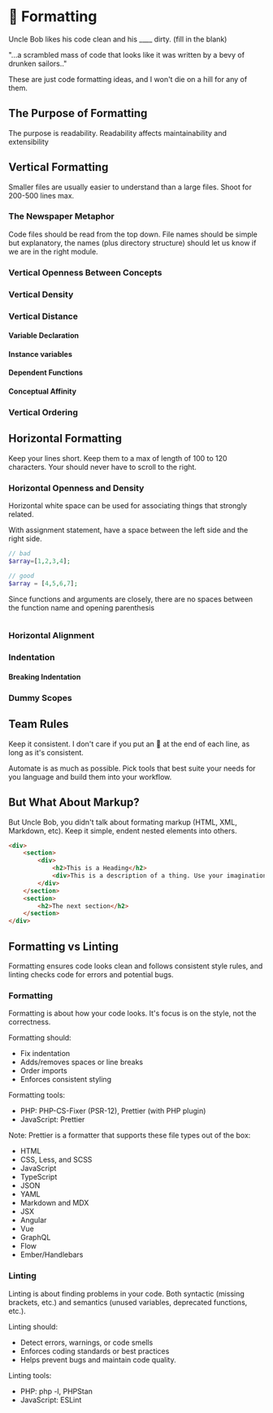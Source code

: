 # 🎨 Formatting

Uncle Bob likes his code clean and his ____ dirty. (fill in the blank)

"...a scrambled mass of code that looks like it was written by a bevy of drunken sailors.."

These are just code formatting ideas, and I won't die on a hill for any of them.

## The Purpose of Formatting

The purpose is readability. Readability affects maintainability and extensibility

## Vertical Formatting

Smaller files are usually easier to understand than a large files. Shoot for 200-500 lines max.

### The Newspaper Metaphor

Code files should be read from the top down. File names should be simple but explanatory, the names (plus directory structure) should let us know if we are in the right module.

### Vertical Openness Between Concepts

### Vertical Density

### Vertical Distance

#### Variable Declaration

#### Instance variables

#### Dependent Functions

#### Conceptual Affinity

### Vertical Ordering

## Horizontal Formatting

Keep your lines short. Keep them to a max of length of 100 to 120 characters. Your should never have to scroll to the right.

### Horizontal Openness and Density

Horizontal white space can be used for associating things that strongly related.

With assignment statement, have a space between the left side and the right side.

```php
// bad
$array=[1,2,3,4];

// good
$array = [4,5,6,7];
```

Since functions and arguments are closely, there are no spaces between the function name and opening parenthesis

```php
```

### Horizontal Alignment

### Indentation

#### Breaking Indentation

### Dummy Scopes

## Team Rules

Keep it consistent. I don't care if you put an 🍆 at the end of each line, as long as it's consistent.

Automate is as much as possible. Pick tools that best suite your needs for you language and build them into your workflow.

## But What About Markup?

But Uncle Bob, you didn't talk about formating markup (HTML, XML, Markdown, etc). Keep it simple, endent nested elements into others.

```html
<div>
    <section>
        <div>
            <h2>This is a Heading</h2>
            <div>This is a description of a thing. Use your imagination</div>
        </div>
    </section>
    <section>
        <h2>The next section</h2>  
    </section>
</div>
```

## Formatting vs Linting

Formatting ensures code looks clean and follows consistent style rules, and linting checks code for errors and potential bugs.

### Formatting

Formatting is about how your code looks. It's focus is on the style, not the correctness.

Formatting should:

- Fix indentation
- Adds/removes spaces or line breaks
- Order imports
- Enforces consistent styling

Formatting tools:

- PHP: PHP-CS-Fixer (PSR-12), Prettier (with PHP plugin)
- JavaScript: Prettier

Note: Prettier is a formatter that supports these file types out of the box:

- HTML
- CSS, Less, and SCSS
- JavaScript
- TypeScript
- JSON
- YAML
- Markdown and MDX
- JSX
- Angular
- Vue
- GraphQL
- Flow
- Ember/Handlebars


### Linting

Linting is about finding problems in your code. Both syntactic (missing brackets, etc.) and semantics (unused variables, deprecated functions, etc.).

Linting should:

- Detect errors, warnings, or code smells
- Enforces coding standards or best practices
- Helps prevent bugs and maintain code quality.

Linting tools:

- PHP: php -l, PHPStan
- JavaScript: ESLint

